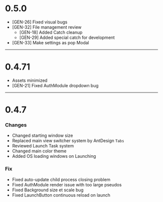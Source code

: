 # 0.5.0
- [GEN-26] Fixed visual bugs
- [GEN-32] File management review
  - [GEN-18] Added Catch cleanup
  - [GEN-29] Added special catch for development
- [GEN-33] Make settings as pop Modal 
---
# 0.4.71
- Assets minimized
- [GEN-21] Fixed AuthModule dropdown bug
---
# 0.4.7
### Changes
- Changed starting window size
- Replaced main view switcher system by AntDesign `Tabs`
- Reviewed Launch Task system
- Changed main color theme
- Added OS loading windows on Launching
### Fix
- Fixed auto-update child process closing problem
- Fixed AuthModule render issue with too large pseudos
- Fixed Background size et scale bug
- Fixed LaunchButton continuous reload on launch
